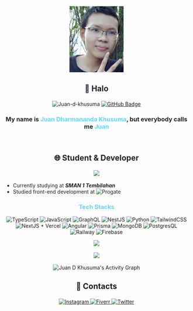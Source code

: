 
<br/>
<p align="center">
	<img src="./profile_pic.jpeg" height="180"/>
</p>

## <p align="center"><font color="#20232a"> 👋 Halo</font></p>
<p align="center">
  <img src="https://komarev.com/ghpvc/?username=juan-d-khusuma&label=Profile%20views&color=0e75b6&style=flat" alt="Juan-d-khusuma" />
  <a href="https://github.com/juan-d-khusuma?tab=followers">
    <img src="https://img.shields.io/github/followers/juan-d-khusuma?label=Followers&style=social" alt="GitHub Badge">
  </a>
</p>

### <p align="center"><font color="#20232a">My name is <font color="#61dafb">Juan Dharmananda Khusuma</font>, but everybody calls me <font color="#61dafb">Juan</font></font></p>
<br/>



## <p align="center"><font color="#20232a"> 🌐 Student & Developer</font></p>
<p align="center"><img height="190em" src="https://github-readme-stats-eight-theta.vercel.app/api/top-langs/?username=juan-d-khusuma&layout=compact&langs_count=8&theme=react"/></p>

- <font color="#20232a">Currently studying  at **_SMAN 1 Tembilahan_**</font>
- <font color="#20232a">Studied front-end development at ![Progate](https://img.shields.io/badge/-Progate-gray?style=flat&logo=progate)</font>
### <p align="center"><font color="#61dafb">Tech Stacks</font></p>

<p align="center">
	<img src="https://img.shields.io/badge/-TypeScript-gray?style=for-the-badge&logo=typescript" alt="TypeScript"/>
	<img src="https://img.shields.io/badge/-JavaScript-gray?style=for-the-badge&logo=javascript" alt="JavaScript"/>
	<img src="https://img.shields.io/badge/-GraphQL-gray?style=for-the-badge&logo=graphql" alt="GraphQL"/>
	<img src="https://img.shields.io/badge/-Nestjs-gray?style=for-the-badge&logo=nestjs" alt="NestJS"/>
	<img src="https://img.shields.io/badge/-Python-gray?style=for-the-badge&logo=python" alt="Python"/>
	<img src="https://img.shields.io/badge/-TailwindCSS-gray?style=for-the-badge&logo=tailwindcss" alt="TailwindCSS"/>
	<img src="https://img.shields.io/badge/-NextJS%20+%20Vercel-gray?style=for-the-badge&logo=vercel" alt="NextJS + Vercel"/>
	<img src="https://img.shields.io/badge/-Angular-gray?style=for-the-badge&logo=Angular" alt="Angular"/>
	<img src="https://img.shields.io/badge/-Prisma-gray?style=for-the-badge&logo=prisma" alt="Prisma"/>
	<img src="https://img.shields.io/badge/-MongoDB-gray?style=for-the-badge&logo=mongodb" alt="MongoDB"/>
	<img src="https://img.shields.io/badge/-PostgresQL-gray?style=for-the-badge&logo=postgresql" alt="PostgresQL"/>
	<img src="https://img.shields.io/badge/-Railway-gray?style=for-the-badge&logo=railway" alt="Railway"/>
	<img src="https://img.shields.io/badge/-Firebase-gray?style=for-the-badge&logo=firebase" alt="Firebase"/>
</p>

<p align="center"><img height="180em" src="https://github-readme-stats.vercel.app/api?username=Juan-d-khusuma&show_icons=true&theme=react&include_all_commits=true&count_private=true"/></p>
 <p align="center"><img height="190em" src="https://github-readme-streak-stats.herokuapp.com/?user=juan-d-khusuma&theme=react"></p>
<p align="center"><img alt="Juan D Khusuma's Activity Graph" src="https://activity-graph.herokuapp.com/graph?username=Juan-d-khusuma&bg_color=0D1117&color=5BCDEC&line=5BCDEC&point=FFFFFF&hide_border=true" />
</p>
 
## <p align="center">📱 Contacts</p>
<p align="center">
	<a href="https://www.instagram.com/juan.d.khusuma/" target="_blank">
		<img src="https://img.shields.io/badge/instagram-juan.d.khusuma-blueviolet?style=for-the-badge&logo=instagram" alt="Instagram"/>
	</a>
	<a href="https://www.fiverr.com/jkhusuma" target="_blank">
		<img src="https://img.shields.io/badge/fiverr-jkhusuma-success?style=for-the-badge&logo=fiverr" alt="Fiverr"/>
	</a>
	<a href="https://twitter.com/JuanKhusuma" target="_blank">
		<img src="https://img.shields.io/badge/Twitter-JuanKhusuma-lightblue?style=for-the-badge&logo=twitter" alt="Twitter"/>
	</a>
</p>
